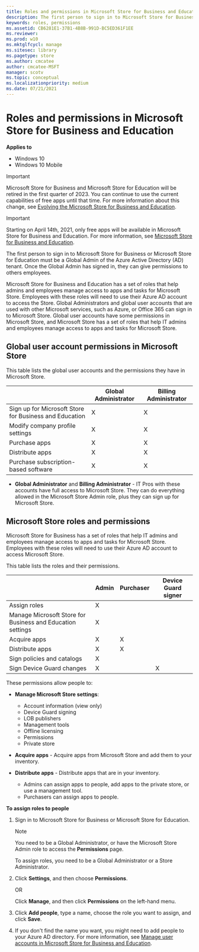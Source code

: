 ```yaml
---
title: Roles and permissions in Microsoft Store for Business and Education (Windows 10)
description: The first person to sign in to Microsoft Store for Business or Microsoft Store for Education must be a Global Admin of the Azure Active Directory (AD) tenant. Once the Global Admin has signed in, they can give permissions to others employees.
keywords: roles, permissions
ms.assetid: CB6281E1-37B1-4B8B-991D-BC5ED361F1EE
ms.reviewer: 
ms.prod: w10
ms.mktglfcycl: manage
ms.sitesec: library
ms.pagetype: store
ms.author: cmcatee
author: cmcatee-MSFT
manager: scotv
ms.topic: conceptual
ms.localizationpriority: medium
ms.date: 07/21/2021
---
```


# Roles and permissions in Microsoft Store for Business and Education

**Applies to**

- Windows 10
- Windows 10 Mobile

> [!IMPORTANT]
> Microsoft Store for Business and Microsoft Store for Education will be retired in the first quarter of 2023. You can continue to use the current capabilities of free apps until that time. For more information about this change, see [Evolving the Microsoft Store for Business and Education](https://aka.ms/windows/msfb_evolution).

> [!IMPORTANT]
> Starting on April 14th, 2021, only free apps will be available in Microsoft Store for Business and Education. For more information, see [Microsoft Store for Business and Education](index.md).

The first person to sign in to Microsoft Store for Business or Microsoft Store for Education must be a Global Admin of the Azure Active Directory (AD) tenant. Once the Global Admin has signed in, they can give permissions to others employees.

Microsoft Store for Business and Education has a set of roles that help admins and employees manage access to apps and tasks for Microsoft Store. Employees with these roles will need to use their Azure AD account to access the Store. Global Administrators and global user accounts that are used with other Microsoft services, such as Azure, or Office 365 can sign in to Microsoft Store. Global user accounts have some permissions in Microsoft Store, and Microsoft Store has a set of roles that help IT admins and employees manage access to apps and tasks for Microsoft Store.

## Global user account permissions in Microsoft Store

This table lists the global user accounts and the permissions they have in Microsoft Store.

|                                |  Global Administrator | Billing Administrator |
| ------------------------------ | --------------------- | --------------------- |
| Sign up for Microsoft Store for Business and Education |  X       | X             |
| Modify company profile settings | X                    | X                     |
| Purchase apps                  |  X                    | X                     |
| Distribute apps                |  X                    | X                     |
| Purchase subscription-based software  |  X             | X                     |

- **Global Administrator** and **Billing Administrator** - IT Pros with these accounts have full access to Microsoft Store. They can do everything allowed in the Microsoft Store Admin role, plus they can sign up for Microsoft Store.

## Microsoft Store roles and permissions

Microsoft Store for Business has a set of roles that help IT admins and employees manage access to apps and tasks for Microsoft Store. Employees with these roles will need to use their Azure AD account to access Microsoft Store.

This table lists the roles and their permissions.

|                                |  Admin | Purchaser | Device Guard signer |
| ------------------------------ | ------ | --------  | ------------------- |
| Assign roles                   | X      |           |                     |
| Manage Microsoft Store for Business and Education settings |  X |           |                     |
| Acquire apps                   | X      | X         |                     |
| Distribute apps                | X      | X         |                     |
| Sign policies and catalogs     | X      |           |                     |
| Sign Device Guard changes      | X      |           |  X                   |

These permissions allow people to:

- **Manage Microsoft Store settings**:
    - Account information (view only)
    - Device Guard signing
    - LOB publishers
    - Management tools
    - Offline licensing
    - Permissions
    - Private store

- **Acquire apps** - Acquire apps from Microsoft Store and add them to your inventory.

- **Distribute apps** - Distribute apps that are in your inventory.
    - Admins can assign apps to people, add apps to the private store, or use a management tool.
    - Purchasers can assign apps to people.

**To assign roles to people**

1. Sign in to Microsoft Store for Business or Microsoft Store for Education.

    >[!Note]
    >You need to be a Global Administrator, or have the Microsoft Store Admin role to access the **Permissions** page.

    To assign roles, you need to be a Global Administrator or a Store Administrator.

2. Click **Settings**, and then choose **Permissions**.

    OR

    Click **Manage**, and then click **Permissions** on the left-hand menu.

    <!--- ![Image showing Permissions page in Microsoft Store for Business.](images/wsfb-settings-permissions.png) -->

3. Click **Add people**, type a name, choose the role you want to assign, and click **Save**.

    <!--- ![Image showing Assign roles to people box in Microsoft Store for Business.](images/wsfb-permissions-assignrole.png) -->

4. If you don't find the name you want, you might need to add people to your Azure AD directory. For more information, see [Manage user accounts in Microsoft Store for Business and Education](manage-users-and-groups-microsoft-store-for-business.md).